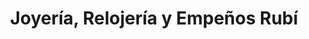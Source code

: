 ---
title: "Joyería, Relojería y Empeños Rubí"
url: /san-isidro-de-el-general/joyeria-relojeria-y-empenos-rubi/
shop: joyería
---
